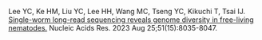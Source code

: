 Lee YC, Ke HM, Liu YC, Lee HH, Wang MC, Tseng YC, Kikuchi T, Tsai IJ. [Single-worm long-read sequencing reveals genome diversity in free-living nematodes.](https://www.ncbi.nlm.nih.gov/pmc/articles/PMC10450198/) Nucleic Acids Res. 2023 Aug 25;51(15):8035-8047. 
